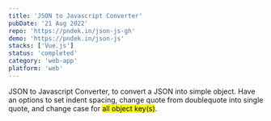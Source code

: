 ```yaml
---
title: 'JSON to Javascript Converter'
pubDate: '21 Aug 2022'
repo: 'https://pndek.in/json-js-gh'
demo: 'https://pndek.in/json-js'
stacks: ['Vue.js']
status: 'completed'
category: 'web-app'
platform: 'web'
---
```


JSON to Javascript Converter, to convert a JSON into simple object. Have an options to set indent spacing, change quote from doublequote into single quote, and change case for <mark>all object key(s)</mark>.